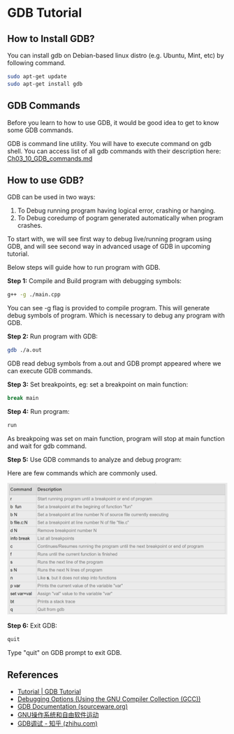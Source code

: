 # GDB Tutorial

## How to Install GDB?

You can install gdb on Debian-based linux distro (e.g. Ubuntu, Mint, etc) by following command.

```bash
sudo apt-get update
sudo apt-get install gdb
```

## GDB Commands

Before you learn to how to use GDB, it would be good idea to get to know some GDB commands.

GDB is command line utility. You will have to execute command on gdb shell. You can access list of all gdb commands with their description here: [Ch03_10_GDB_commands.md](./Ch03_10_GDB_commands.md) 

## How to use GDB?

GDB can be used in two ways:

1. To Debug running program having logical error, crashing or hanging.
2. To Debug coredump of pogram generated automatically when program crashes.

 

To start with, we will see first way to debug live/running program using GDB, and will see second way in advanced usage of GDB in upcoming  tutorial.

Below steps will guide how to run program with GDB.

**Step 1:** Compile and Build program with debugging symbols:

```bash
g++ -g ./main.cpp
```

You can see -g flag is provided to compile program. This will generate  debug symbols of program. Which is necessary to debug any program with  GDB. 

**Step 2:** Run program with GDB:

```bash
gdb ./a.out
```

GDB read debug symbols from a.out and GDB prompt appeared where we can execute GDB commands.

**Step 3:** Set breakpoints, eg: set a breakpoint on main function:

```bash
break main
```

**Step 4:** Run program:

```bash
run
```

As breakpoing was set on main function, program will stop at main function and wait for gdb command.

**Step 5:** Use GDB commands to analyze and debug program:

Here are few commands which are commonly used. 

![Ch03_10_GDB_commands_simple.jpeg](../../Images/Ch03_MachineLevelRepresentationOfProgram/Ch03_10_GDB_commands_simple.jpeg)

**Step 6:** Exit GDB:

```bash
quit
```

Type "quit" on GDB prompt to exit GDB.



## References

- [Tutorial | GDB Tutorial](http://www.gdbtutorial.com/tutorial)
- [Debugging Options (Using the GNU Compiler Collection (GCC))](https://gcc.gnu.org/onlinedocs/gcc/Debugging-Options.html#Debugging-Options)
- [GDB Documentation (sourceware.org)](https://www.sourceware.org/gdb/documentation/)
- [GNU操作系统和自由软件运动](https://www.gnu.org/)
- [GDB调试 - 知乎 (zhihu.com)](https://zhuanlan.zhihu.com/p/272083977)


